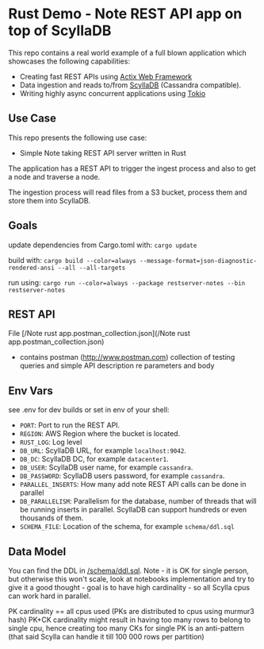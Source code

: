 # Rust Demo - Note REST API app on top of ScyllaDB

This repo contains a real world example of a full blown application which showcases the following capabilities:
- Creating fast REST APIs using [Actix Web Framework](https://actix.rs/)
- Data ingestion and reads to/from  [ScyllaDB](https://www.scylladb.com/) (Cassandra compatible).
- Writing highly async concurrent applications using [Tokio](https://tokio.rs/)

## Use Case

This repo presents the following use case:

- Simple Note taking REST API server written in Rust

The application has a REST API to trigger the ingest process and also to get a node and traverse a node.

The ingestion process will read files from a S3 bucket, process them and store them into ScyllaDB.

## Goals

update dependencies from Cargo.toml with:
`cargo update`

build with:
`cargo build --color=always --message-format=json-diagnostic-rendered-ansi --all --all-targets`

run using:
`cargo run --color=always --package restserver-notes --bin restserver-notes`

## REST API

File [/Note rust app.postman_collection.json](/Note rust app.postman_collection.json)
- contains postman (http://www.postman.com) collection of testing queries and simple API description re parameters and body

## Env Vars

see .env for dev builds
or set in env of your shell:

- `PORT`: Port to run the REST API.
- `REGION`: AWS Region where the bucket is located.
- `RUST_LOG`: Log level
- `DB_URL`: ScyllaDB URL, for example `localhost:9042`.
- `DB_DC`: ScyllaDB DC, for example `datacenter1`.
- `DB_USER`: ScyllaDB user name, for example `cassandra`.
- `DB_PASSWORD`: ScyllaDB users password, for example `cassandra`. 
- `PARALLEL_INSERTS`: How many add note REST API calls can be done in parallel
- `DB_PARALLELISM`: Parallelism for the database, number of threads that will be running inserts in parallel. ScyllaDB can support hundreds or even thousands of them.
- `SCHEMA_FILE`: Location of the schema, for example `schema/ddl.sql`

## Data Model

You can find the DDL in [/schema/ddl.sql](/schema/ddl.sql).
Note - it is OK for single person, but otherwise this won't scale, look at notebooks implementation and try to give it a
good thought - goal is to have high cardinality - so all Scylla cpus can work hard in parallel.

PK cardinality == all cpus used (PKs are distributed to cpus using murmur3 hash)
PK+CK cardinality might result in having too many rows to belong to single cpu, hence creating too many CKs for 
single PK is an anti-pattern (that said Scylla can handle it till 100 000 rows per partition) 

